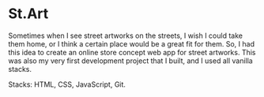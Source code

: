 # St.Art

Sometimes when I see street artworks on the streets, I wish I could take them home, or I think a certain place would be a great fit for them. So, I had this idea to create an online store concept web app for street artworks. This was also my very first development project that I built, and I used all vanilla stacks.

Stacks: HTML, CSS, JavaScript, Git.


